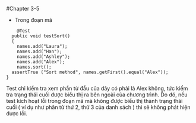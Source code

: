 #Chapter 3-5
+ Trong đoạn mã
```
    @Test
  public void testSort()
  {
    names.add("Laura");
    names.add("Han");
    names.add("Ashley");
    names.add("Alex");
    names.sort();
  assertTrue ("Sort method", names.getFirst().equal("Alex"));
}
```
Test chỉ kiểm tra xem phần tử đầu của dãy có phải là Alex không, tức kiếm tra trạng thái cuối được biểu thị ra bên ngoài của chương trình. Do đó, nếu test kích hoạt lỗi trong đoạn mã mà không được biểu thị thành trạng thái cuối ( ví dụ như phân tử thứ 2, thứ 3 của danh sách ) thì sẽ không phát hiện được lỗi. 

